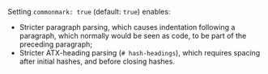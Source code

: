 Setting `commonmark: true` (default: `true`) enables:

- Stricter paragraph parsing, which causes indentation following a paragraph, which normally would be seen as code, to be part of the preceding paragraph;
- Stricter ATX-heading parsing (`# hash-headings`), which requires spacing after initial hashes, and before closing hashes.
